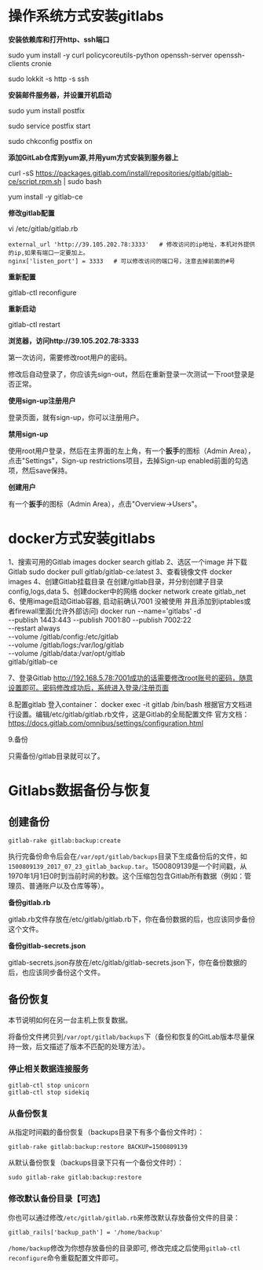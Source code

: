 # 操作系统方式安装gitlabs

**安装依赖库和打开http、ssh端口**

sudo yum install -y curl policycoreutils-python openssh-server openssh-clients cronie

sudo lokkit -s http -s ssh

**安装邮件服务器，并设置开机启动**

sudo yum install postfix

sudo service postfix start

sudo chkconfig postfix on

**添加GitLab仓库到yum源,并用yum方式安装到服务器上**

curl -sS https://packages.gitlab.com/install/repositories/gitlab/gitlab-ce/script.rpm.sh | sudo bash

 yum install -y gitlab-ce

**修改gitlab配置**

vi /etc/gitlab/gitlab.rb

```
external_url 'http://39.105.202.78:3333'   # 修改访问的ip地址，本机对外提供的ip,如果有端口一定要加上。
nginx['listen_port'] = 3333   # 可以修改访问的端口号，注意去掉前面的#号

```

**重新配置**

gitlab-ctl reconfigure

**重新启动**

gitlab-ctl restart

**浏览器，访问http://39.105.202.78:3333**

第一次访问，需要修改root用户的密码。

修改后自动登录了，你应该先sign-out，然后在重新登录一次测试一下root登录是否正常。

**使用sign-up注册用户**

登录页面，就有sign-up，你可以注册用户。

**禁用sign-up**

使用root用户登录，然后在主界面的左上角，有一个**扳手**的图标（Admin Area），点击"Settings"，Sign-up restrictions项目，去掉Sign-up enabled前面的勾选项，然后save保持。

**创建用户**

有一个**扳手**的图标（Admin Area），点击"Overview->Users"。







# docker方式安装gitlabs

1、搜索可用的Gitlab images
   docker search gitlab
2、选区一个image 并下载Gitlab
   sudo docker pull gitlab/gitlab-ce:latest
3、查看镜像文件
   docker images
4、创建Gitlab挂载目录
   在创建/gitlab目录，并分别创建子目录config,logs,data
5、创建docker中的网络
   docker network create gitlab_net
6、使用image启动Gitlab容器, 启动前确认7001 没被使用 并且添加到iptables或者firewall里面(允许外部访问)
docker run --name='gitlabs' -d \
    --publish 1443:443 --publish 7001:80 --publish 7002:22 \
    --restart always \
    --volume /gitlab/config:/etc/gitlab \
    --volume /gitlab/logs:/var/log/gitlab \
    --volume /gitlab/data:/var/opt/gitlab \
    gitlab/gitlab-ce

7、登录Gitlab 
   http://192.168.5.78:7001成功的话需要修改root账号的密码，随意设置即可。密码修改成功后，系统进入登录/注册页面

8.配置gitlab
  登入container： docker exec -it gitlab /bin/bash
  根据官方文档进行设置。编辑/etc/gitlab/gitlab.rb文件，这是Gitlab的全局配置文件
  官方文档：https://docs.gitlab.com/omnibus/settings/configuration.html

9.备份

只需备份/gitlab目录就可以了。



# Gitlabs数据备份与恢复

## 创建备份

```shell
gitlab-rake gitlab:backup:create
```

执行完备份命令后会在`/var/opt/gitlab/backups`目录下生成备份后的文件，如`1500809139_2017_07_23_gitlab_backup.tar`。1500809139是一个时间戳，从1970年1月1日0时到当前时间的秒数。这个压缩包包含Gitlab所有数据（例如：管理员、普通账户以及仓库等等）。

**备份gitlab.rb**

gitlab.rb文件存放在/etc/gitlab/gitlab.rb下，你在备份数据的后，也应该同步备份这个文件。

**备份gitlab-secrets.json**

gitlab-secrets.json存放在/etc/gitlab/gitlab-secrets.json下，你在备份数据的后，也应该同步备份这个文件。

## 备份恢复

本节说明如何在另一台主机上恢复数据。

将备份文件拷贝到`/var/opt/gitlab/backups`下（备份和恢复的GitLab版本尽量保持一致，后文描述了版本不匹配的处理方法）。

### 停止相关数据连接服务

```
gitlab-ctl stop unicorn
gitlab-ctl stop sidekiq 
```

### 从备份恢复

从指定时间戳的备份恢复（backups目录下有多个备份文件时）：

```
gitlab-rake gitlab:backup:restore BACKUP=1500809139
```

从默认备份恢复（backups目录下只有一个备份文件时）：

```
sudo gitlab-rake gitlab:backup:restore
```

### 修改默认备份目录【可选】

你也可以通过修改`/etc/gitlab/gitlab.rb`来修改默认存放备份文件的目录：

```
gitlab_rails['backup_path'] = '/home/backup'
```

`/home/backup`修改为你想存放备份的目录即可, 修改完成之后使用`gitlab-ctl reconfigure`命令重载配置文件即可。

